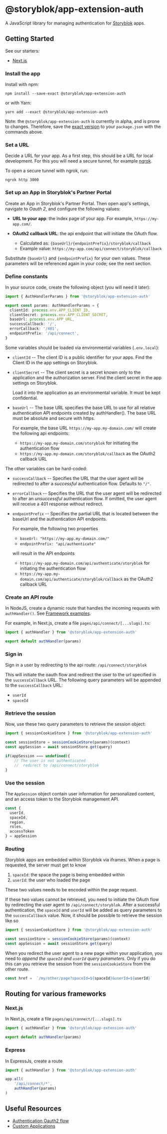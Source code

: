 # @storyblok/app-extension-auth

A JavaScript library for managing authentication for [Storyblok](https://www.storyblok.com) apps.

## Getting Started

See our starters:

* [Next.js](https://github.com/storyblok/custom-app-examples/tree/main/app-nextjs-starter)

### Install the app

Install with npm:

```shell
npm install --save-exact @storyblok/app-extension-auth
```

or with Yarn:

```shell
yarn add --exact @storyblok/app-extension-auth
```

Note: the `@storyblok/app-extension-auth` is currently in alpha, and is prone to changes. Therefore, save the [exact version](https://docs.npmjs.com/cli/v8/configuring-npm/package-json#dependencies) to your `package.json` with the commands above. 

### Set a URL

Decide a URL for your app. As a first step, this should be a URL for local development. For this you will need a secure tunnel, for example [ngrok](https://ngrok.com/).

To open a secure tunnel with ngrok, run:

```shell
ngrok http 3000
```

### Set up an App in Storyblok's Partner Portal

Create an App in Storyblok's Partner Portal. Then open app's settings, navigate to _Oauth 2_, and configure the following values:

* **URL to your app**: the index page of your app. For example, `https://my-app.com/`.

* **OAuth2 callback URL**: the api endpoint that will initiate the OAuth flow.
  * Calculated as: `{baseUrl}/{endpointPrefix}/storyblok/callback`
  * Example value: `https://my-app.com/api/connect/storyblok/callback`

Substitute `{baseUrl}` and `{endpointPrefix}` for your own values. These parameters will be referenced again in your code; see the next section.

### Define constants

In your source code, create the following object (you will need it later):

```typescript
import { AuthHandlerParams } from '@storyblok/app-extension-auth'

export const params: AuthHandlerParams = {
  clientId: process.env.APP_CLIENT_ID,      
  clientSecret: process.env.APP_CLIENT_SECRET,
  baseUrl: process.env.APP_URL,  
  successCallback: '/',
  errorCallback: '/401',
  endpointPrefix: '/api/connect',  
}
```

Some variables should be loaded via environmental variables (`.env.local`):

* `clientId` -- The client ID is a public identifier for your apps. Find the Client ID in the app settings on Storyblok.
* `clientSecret` -- The client secret is a secret known only to the application and the authorization server. Find the client secret in the app settings on Storyblok.
    
    Load it into the application as an environmental variable.
    It must be kept confidential.
* `baseUrl` -- The base URL specifies the base URL to use for all relative authentication API endpoints created by authHandler().
  The base URL must be absolute and secure with https.
  
  For example, the base URL `https://my-app.my-domain.com/` will create the following api endpoints:
  - `https://my-app.my-domain.com/storyblok` for initiating the authentication flow
  - `https://my-app.my-domain.com/storyblok/callback` as the OAuth2 callback URL

The other variables can be hard-coded:

* `successCallback` -- Specifies the URL that the user agent will be redirected to after a _successful_ authentication flow. Defaults to `"/"`.
* `errorCallback` -- Specifies the URL that the user agent will be redirected to after an _unsuccessful_ authentication flow. If omitted, the user agent will receive a 401 response without redirect.
* `endpointPrefix` -- Specifies the partial URL that is located between the baseUrl and the
  authentication API endpoints.

    For example, the following two properties
    - `baseUrl: "https://my-app.my-domain.com/"`
    - `endpointPrefix: "api/authenticate"`

    will result in the API endpoints
    - `https://my-app.my-domain.com/api/authenticate/storyblok` for initiating the authentication flow
    - `https://my-app.my-domain.com/api/authenticate/storyblok/callback` as the OAuth2 callback URL

### Create an API route

In NodeJS, create a dynamic route that handles the incoming requests with `authHandler()`. See [Framework examples](#routing-for-various-frameworks).

For example, in Next.js, create a file `pages/api/connect/[...slugs].ts`:

```typescript
import { authHandler } from '@storyblok/app-extension-auth'

export default authHandler(params)
```

### Sign in

Sign in a user by redirecting to the api route: `/api/connect/storyblok`

This will initiate the oauth flow and redirect the user to the url specified in the `successCallback` URL. The following query parameters will be appended to the `successCallback` URL:

* `userId`
* `spaceId`

### Retrieve the session

Now, use these two query parameters to retrieve the session object:

```typescript
import { sessionCookieStore } from '@storyblok/app-extension-auth'

const sessionStore = sessionCookieStore(params)(context)
const appSession = await sessionStore.get(query)

if(appSession === undefined){
    // The user is not authenticated
    //  redirect to /api/connect/storyblok
}
```

### Use the session

The `AppSession` object contain user information for personalized content, and an access token to the Storyblok management API.   

```typescript
const {
  userId,
  spaceId,
  region,
  roles,
  accessToken
} = appSession
```

### Routing

Storyblok apps are embedded within Storyblok via iframes. When a page is requested, the server must get to know

1. `spaceId`: the space the page is being embedded within
2. `userId`: the user who loaded the page

These two values needs to be encoded within the page request.

If these two values cannot be retrieved, you need to initiate the OAuth flow by redirecting the user agent to `/api/connect/storyblok`. After a successful authentication, the `spaceId` and `userId` will be added as query parameters to the `successCallback` value. Now, it should be possible to retrieve the session like so

```typescript
import { sessionCookieStore } from '@storyblok/app-extension-auth'

const sessionStore = sessionCookieStore(params)(context)
const appSession = await sessionStore.get(query)
```

When you redirect the user agent to a new page within your application, you need to _append the `spaceId` and `userId` query parameters_. Only if you do this can you retrieve the session from the `sessionCookieStore` from the other route.

```typescript
const href =  `/my/other/page?spaceId=${spaceId}&userId=${userId}`
```

## Routing for various frameworks

### Next.js

In Next.js, create a file `pages/api/connect/[...slugs].ts`

```typescript
import { authHandler } from '@storyblok/app-extension-auth'

export default authHandler(params)
```

### Express

In ExpressJs, create a route 

```typescript
import { authHandler } from '@storyblok/app-extension-auth'

app.all(
    '/api/connect/*', 
    authHandler(params)
)
```

## Useful Resources

* [Authentication Oauth2 flow](https://www.storyblok.com/docs/plugins/authentication-apps)
* [Custom Applications](https://www.storyblok.com/docs/plugins/custom-application)
